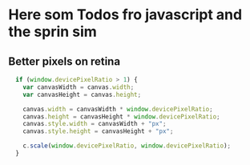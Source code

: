 # Here som Todos fro javascript and the sprin sim

## Better pixels on retina

```javascript
  if (window.devicePixelRatio > 1) {
    var canvasWidth = canvas.width;
    var canvasHeight = canvas.height;

    canvas.width = canvasWidth * window.devicePixelRatio;
    canvas.height = canvasHeight * window.devicePixelRatio;
    canvas.style.width = canvasWidth + "px";
    canvas.style.height = canvasHeight + "px";

    c.scale(window.devicePixelRatio, window.devicePixelRatio);
  }
```
